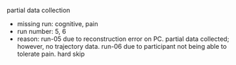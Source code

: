 partial data collection
* missing run: cognitive, pain
* run number: 5, 6
* reason: run-05 due to reconstruction error on PC. partial data collected; however, no trajectory data. 
run-06 due to participant not being able to tolerate pain. hard skip

